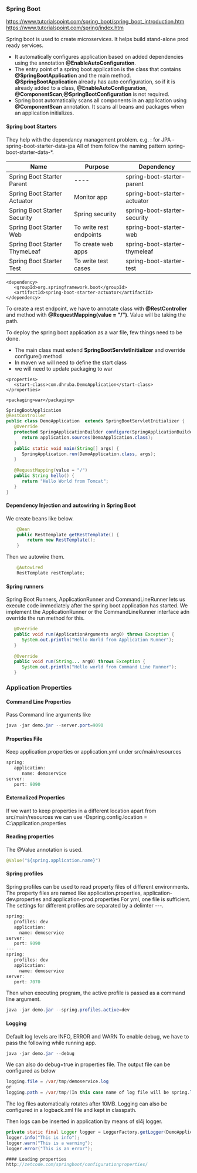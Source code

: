 ### Spring Boot

https://www.tutorialspoint.com/spring_boot/spring_boot_introduction.htm<br />
https://www.tutorialspoint.com/spring/index.htm

Spring boot is used to create microservices.
It helps build stand-alone prod ready services.

+ It automatically configures application based on added dependencies using the annotation **@EnableAutoConfiguration**.
+ The entry point of a spring boot application is the class that contains **@SpringBootApplication** and the main method.
**@SpringBootApplication** already has auto configuration, so if it is already added to a class, **@EnableAutoConfiguration**,
**@ComponentScan**,**@SpringBootConfiguration** is not required.
+ Spring boot automatically scans all components in an application using **@ComponentScan** annotation. It scans all beans and packages
when an application initializes.
 
#### Spring boot Starters

They help with the dependancy management problem. e.g. : for JPA - spring-boot-starter-data-jpa
All of them follow the naming pattern spring-boot-starter-data-*.

|Name|Purpose|Dependency|
|----|-------|----------|
|Spring Boot Starter Parent|----|spring-boot-starter-parent|
|Spring Boot Starter Actuator|Monitor app|spring-boot-starter-actuator|
|Spring Boot Starter Security |Spring security|spring-boot-starter-security |
|Spring Boot Starter Web |To write rest endpoints|spring-boot-starter-web |
|Spring Boot Starter ThymeLeaf |To create web apps|spring-boot-starter-thymeleaf |
|Spring Boot Starter Test |To write test cases|spring-boot-starter-test |

```maven
<dependency>
   <groupId>org.springframework.boot</groupId>
   <artifactId>spring-boot-starter-actuator</artifactId>
</dependency>
```

To create a rest endpoint, we have to annotate class with **@RestController**
and method with **@RequestMapping(value = "/")**. Value will be taking the path.

To deploy the spring boot application as a war file, few things need to be done.
+ The main class must extend **SpringBootServletInitializer** and 
  override configure() method
+ In maven we will need to define the start class
+ we will need to update packaging to war

```maven
<properties>
   <start-class>com.dhruba.DemoApplication</start-class>
</properties>

<packaging>war</packaging>
```

```java
SpringBootApplication
@RestController
public class DemoApplication  extends SpringBootServletInitializer {
   @Override
   protected SpringApplicationBuilder configure(SpringApplicationBuilder application) {
      return application.sources(DemoApplication.class);
   }
   public static void main(String[] args) {
      SpringApplication.run(DemoApplication.class, args);
   }
   
   @RequestMapping(value = "/")
   public String hello() {
      return "Hello World from Tomcat";
   }
}
```

#### Dependency Injection and autowiring in Spring Boot

We create beans like below.
```java
	@Bean
	public RestTemplate getRestTemplate() {
		return new RestTemplate();
	}
```

Then we autowire them.
```java
	@Autowired
	RestTemplate restTemplate;
```

#### Spring runners

Spring Boot Runners, ApplicationRunner and CommandLineRunner lets us execute code 
immediately after the spring boot application has started. We implement the ApplicationRunner
or the CommandLineRunner interface adn override the run method for this.

```java
   @Override
   public void run(ApplicationArguments arg0) throws Exception {
      System.out.println("Hello World from Application Runner");
   }
   
   @Override
   public void run(String... arg0) throws Exception {
      System.out.println("Hello world from Command Line Runner");
   }
```

### Application Properties

#### Command Line Properties
Pass Command line arguments like 
```java
java -jar demo.jar --server.port=9090
```

#### Properties File
Keep application.properties or application.yml under src/main/resources 
```java
spring:
   application:
      name: demoservice
server:
   port: 9090
```
#### Externalized Properties
If we want to keep properties in a different location apart from src/main/resources 
we can use -Dspring.config.location = C:\application.properties

#### Reading properties
The @Value annotation is used.
```java
@Value("${spring.application.name}")
```

#### Spring profiles
Spring profiles can be used to read property files of different environments.
The property files are named like application.properties, application-dev.properties and application-prod.properties
For yml, one file is sufficient.
The settings for different profiles are separated by a delimter ---.
```java
spring:
   profiles: dev
   application:
     name: demoservice
server:
   port: 9090
---
spring:
   profiles: dev
   application:
     name: demoservice
server:
   port: 7070
```
Then when executing program, the active profile is passed as a command line argument.
```java
java -jar demo.jar --spring.profiles.active=dev
```

#### Logging

Default log levels are INFO, ERROR and WARN
To enable debug, we have to pass the following while running app.
```java
java -jar demo.jar --debug
```
We can also do debug=true in properties file.
The output file can be configured as below
```java
logging.file = /var/tmp/demoservice.log
or 
logging.path = /var/tmp/(In this case name of log file will be spring.log)
```
The log files automatically rotates after 10MB.
Logging can also be configured in a logback.xml file and kept in classpath.

Then logs can be inserted in application by means of sl4j logger.
```java
private static final Logger logger = LoggerFactory.getLogger(DemoApplication.class);
logger.info("This is info");
logger.warn("This is a warning");
logger.error("This is an error");

#### Loading properties
http://zetcode.com/springboot/configurationproperties/
```